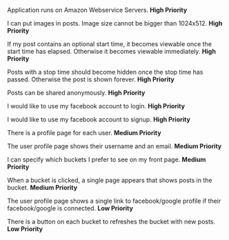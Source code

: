 Application runs on Amazon Webservice Servers. __High Priority__

I can put images in posts. Image size cannot be bigger than 1024x512. __High Priority__

If my post contains an optional start time, it becomes viewable once the start time has elapsed. Otherwise it becomes viewable immediately. __High Priority__

Posts with a stop time should become hidden once the stop time has passed. Otherwise the post is shown forever. __High Priority__

Posts can be shared anonymously. __High Priority__

I would like to use my facebook account to login. __High Priority__

I would like to use my facebook account to signup. __High Priority__

There is a profile page for each user. __Medium Priority__

The user profile page shows their username and an email. __Medium Priority__

I can specify which buckets I prefer to see on my front page. __Medium Priority__

When a bucket is clicked, a single page appears that shows posts in the bucket. __Medium Priority__

The user profile page shows a single link to facebook/google profile if their facebook/google is connected. __Low Priority__

There is a button on each bucket to refreshes the bucket with new posts. __Low Priority__